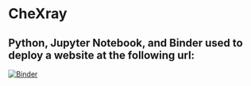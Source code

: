# CheXray
## Python, Jupyter Notebook, and Binder used to deploy a website at the following url:
[![Binder](https://mybinder.org/badge_logo.svg)](https://mybinder.org/v2/gh/AndrewJHinh/CheXray/HEAD?urlpath=%2Fvoila%2Frender%2Fproduction.ipynb)

